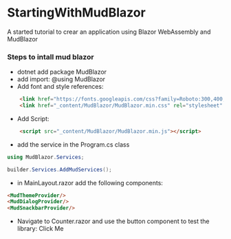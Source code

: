 # StartingWithMudBlazor
A started tutorial to crear an application using Blazor WebAssembly and MudBlazor

### Steps to intall mud blazor

- dotnet add package MudBlazor
- add import: @using MudBlazor
- Add font and style references:

```html
    <link href="https://fonts.googleapis.com/css?family=Roboto:300,400,500,700&display=swap" rel="stylesheet" />
    <link href="_content/MudBlazor/MudBlazor.min.css" rel="stylesheet" />
```
- Add Script:

```html
    <script src="_content/MudBlazor/MudBlazor.min.js"></script>
```
- add the service in the Program.cs class

```csharp
using MudBlazor.Services;

builder.Services.AddMudServices();
```

- in MainLayout.razor add the following components:

```html
<MudThemeProvider/>
<MudDialogProvider/>
<MudSnackbarProvider/>
```

- Navigate to Counter.razor and use the button component to test the library:
<MudButton Variant="Variant.Filled" Color="Color.Primary" OnClick="IncrementCount">Click Me</MudButton>
